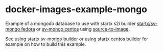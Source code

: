 # docker-images-example-mongo

Example of a mongodb database to use with startx s2i builder [startx/sv-mongo fedora](https://hub.docker.com/r/startx/sv-mongo) or [sv-mongo centos](https://hub.docker.com/r/startx/sv-mongo) using [source-to-image](https://github.com/openshift/source-to-image).

See [using startx sv-mongo builder](https://github.com/startxfr/docker-images/blob/master/Services/mongo/README.md#using-this-image-as-s2i-builder) or  [using startx centos builder](https://github.com/startxfr/docker-images/blob/centos7/Services/mongo/README.md#using-this-image-as-s2i-builder) for example on how to build this example.